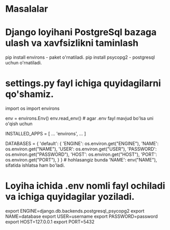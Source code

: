 # Masalalar

# Django loyihani PostgreSql bazaga ulash va xavfsizlikni taminlash

  pip install environs  -  paket o'rnatiladi.
  pip install psycopg2  -  postgresql uchun o'rnatiladi.

  # settings.py fayl ichiga quyidagilarni qo'shamiz.
  import os
  import environs

  env = environs.Env()
  env.read_env()  # agar .env fayl mavjud bo'lsa uni o'qish uchun

  INSTALLED_APPS = [
    ...
    'environs',
    ...
  ]

  DATABASES = {
      'default': {
          'ENGINE': os.environ.get("ENGINE"),
          'NAME': os.environ.get("NAME"),
          'USER': os.environ.get("USER"),
          'PASSWORD': os.environ.get("PASSWORD"),
          'HOST': os.environ.get("HOST"),
          'PORT': os.environ.get("PORT"),
      }
  } # hohlasangiz bunda 'NAME': env("NAME"), sifatida ishlatsa ham bo'ladi.

  # Loyiha ichida .env nomli fayl ochiladi va ichiga quyidagilar yoziladi.  

  export ENGINE=django.db.backends.postgresql_psycopg2
  export NAME=database
  export USER=username
  export PASSWORD=password
  export HOST=127.0.0.1
  export PORT=5432
